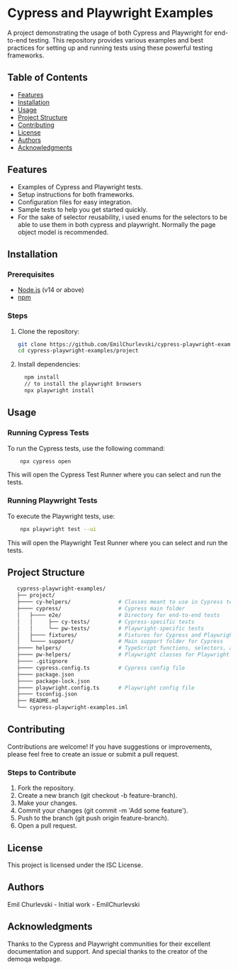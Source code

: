 # Cypress and Playwright Examples

A project demonstrating the usage of both Cypress and Playwright for end-to-end testing.
This repository provides various examples and best practices for setting up and running tests using these powerful testing frameworks.

## Table of Contents

- [Features](#features)
- [Installation](#installation)
- [Usage](#usage)
- [Project Structure](#project-structure)
- [Contributing](#contributing)
- [License](#license)
- [Authors](#authors)
- [Acknowledgments](#acknowledgments)

## Features

- Examples of Cypress and Playwright tests.
- Setup instructions for both frameworks.
- Configuration files for easy integration.
- Sample tests to help you get started quickly.
- For the sake of selector reusability, i used enums for the selectors to be able to use them in both cypress and playwright. Normally the page object model is recommended.

## Installation

### Prerequisites

- [Node.js](https://nodejs.org/) (v14 or above)
- [npm](https://www.npmjs.com/)

### Steps

1. Clone the repository:

   ```bash
   git clone https://github.com/EmilChurlevski/cypress-playwright-examples.git
   cd cypress-playwright-examples/project
   ```
2. Install dependencies:
   ```bash
     npm install
     // to install the playwright browsers
     npx playwright install
   ```

## Usage

### Running Cypress Tests

To run the Cypress tests, use the following command:
   ```bash
       npx cypress open
   ```
This will open the Cypress Test Runner where you can select and run the tests.

### Running Playwright Tests

To execute the Playwright tests, use:
   ```bash
       npx playwright test --ui
   ```
This will open the Playwright Test Runner where you can select and run the tests.

## Project Structure
   ```bash
      cypress-playwright-examples/
      ├── project/
      ├──── cy-helpers/               # Classes meant to use in Cypress tests
      ├──── cypress/                  # Cypress main folder
      │   ├──── e2e/                  # Directory for end-to-end tests
      │   │     ├── cy-tests/         # Cypress-specific tests
      │   │     └── pw-tests/         # Playwright-specific tests
      │   ├──── fixtures/             # Fixtures for Cypress and Playwright
      │   └──── support/              # Main support folder for Cypress
      ├──── helpers/                  # TypeScript functions, selectors, and models
      ├──── pw-helpers/               # Playwright classes for Playwright tests
      ├──── .gitignore
      ├──── cypress.config.ts         # Cypress config file
      ├──── package.json 
      ├──── package-lock.json
      ├──── playwright.config.ts      # Playwright config file   
      ├──── tsconfig.json
      ├── README.md
      └── cypress-playwright-examples.iml

   ```

## Contributing

Contributions are welcome! If you have suggestions or improvements, please feel free to create an issue or submit a pull request.

### Steps to Contribute
1. Fork the repository.
2. Create a new branch (git checkout -b feature-branch).
3. Make your changes.
4. Commit your changes (git commit -m 'Add some feature').
5. Push to the branch (git push origin feature-branch).
6. Open a pull request.

## License

This project is licensed under the ISC License. 

## Authors

Emil Churlevski - Initial work - EmilChurlevski

## Acknowledgments

Thanks to the Cypress and Playwright communities for their excellent documentation and support.
And special thanks to the creator of the demoqa webpage.
